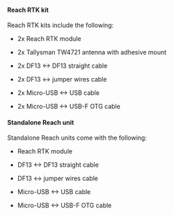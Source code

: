 #### Reach RTK kit

Reach RTK kits include the following:

* 2x Reach RTK module

* 2x Tallysman TW4721 antenna with adhesive mount

* 2x DF13 <-> DF13 straight cable

* 2x DF13 <-> jumper wires cable

* 2x Micro-USB <-> USB cable

* 2x Micro-USB <-> USB-F OTG cable

#### Standalone Reach unit

Standalone Reach units come with the following:

* Reach RTK module

* DF13 <-> DF13 straight cable

* DF13 <-> jumper wires cable

* Micro-USB <-> USB cable

* Micro-USB <-> USB-F OTG cable
